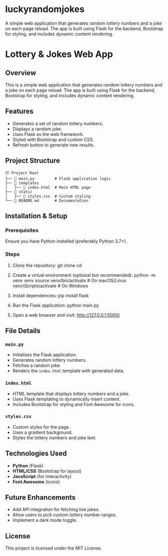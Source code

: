 # luckyrandomjokes
A simple web application that generates random lottery numbers and a joke on each page reload. The app is built using Flask for the backend, Bootstrap for styling, and includes dynamic content rendering.

# Lottery & Jokes Web App

## Overview
This is a simple web application that generates random lottery numbers and a joke on each page reload. The app is built using Flask for the backend, Bootstrap for styling, and includes dynamic content rendering.

## Features
- Generates a set of random lottery numbers.
- Displays a random joke.
- Uses Flask as the web framework.
- Styled with Bootstrap and custom CSS.
- Refresh button to generate new results.

## Project Structure


```
📦 Project Root
├── 📄 main.py         # Flask application logic
├── 📂 templates
│   ├── 📄 index.html  # Main HTML page
├── 📂 static
│   ├── 📄 styles.css  # Custom styling
└── 📄 README.md       # Documentation
```

## Installation & Setup
### Prerequisites

Ensure you have Python installed (preferably Python 3.7+).

### Steps
1. Clone the repository:
   git clone <repository-url>
   cd <project-directory>


2. Create a virtual environment (optional but recommended):
   python -m venv venv
   source venv/bin/activate  # On macOS/Linux
   venv\Scripts\activate     # On Windows


3. Install dependencies:
   pip install flask


4. Run the Flask application:
   python main.py


5. Open a web browser and visit:
   http://127.0.0.1:5000/


## File Details

### `main.py`
- Initializes the Flask application.
- Generates random lottery numbers.
- Fetches a random joke.
- Renders the `index.html` template with generated data.

### `index.html`
- HTML template that displays lottery numbers and a joke.
- Uses Flask templating to dynamically insert content.
- Includes Bootstrap for styling and Font Awesome for icons.

### `styles.css`
- Custom styles for the page.
- Uses a gradient background.
- Styles the lottery numbers and joke text.

## Technologies Used

- **Python** (Flask)
- **HTML/CSS** (Bootstrap for layout)
- **JavaScript** (for interactivity)
- **Font Awesome** (icons)

## Future Enhancements

- Add API integration for fetching live jokes.
- Allow users to pick custom lottery number ranges.
- Implement a dark mode toggle.

## License

This project is licensed under the MIT License.
